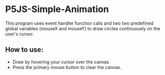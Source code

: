 # P5JS-Simple-Animation
This program uses event handler function calls and two two predefined global variables (mouseX and mouseY) to draw circles continuously on the user's cursor.

## How to use: ##
  - Draw by hovering your cursor over the canvas.
  - Press the primary mouse button to clear the canvas.
